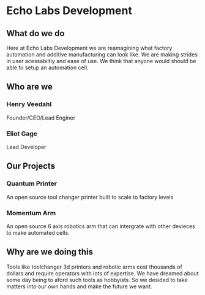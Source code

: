 # Echo Labs Development
## What do we do
Here at Echo Labs Development we are reamagining what factory automation and additive manufacturing can look like. We are making strides in user acessabiltiy and ease of use. We think that anyone would should be able to setup an automation cell.

## Who are we

### Henry Veedahl
Founder/CEO/Lead Enginer

### Eliot Gage
Lead Developer

## Our Projects
### Quantum Printer
An open source tool changer printer built to scale to factory levels

### Momentum Arm
An open source 6 axis robotics arm that can intergrate with other devieces to make automated cells.

## Why are we doing this
Tools like toolchanger 3d printers and robotic arms cost thousands of dollars and require operators with lots of expertise. We have dreamed about some day being to aford such tools as hobbyists. So we desided to take matters into our own hands and make the future we want.

